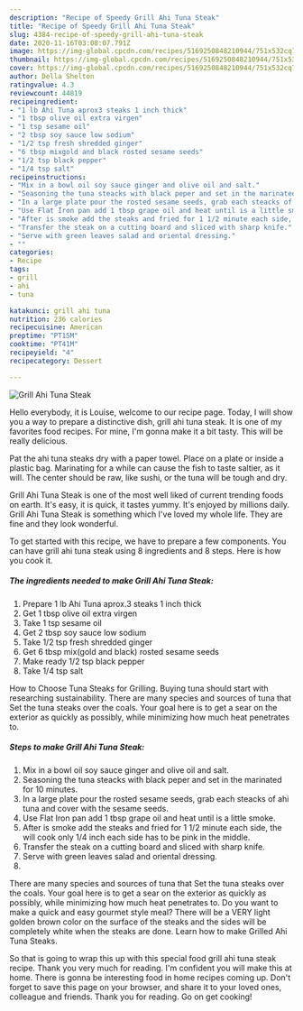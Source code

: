 ```yaml
---
description: "Recipe of Speedy Grill Ahi Tuna Steak"
title: "Recipe of Speedy Grill Ahi Tuna Steak"
slug: 4384-recipe-of-speedy-grill-ahi-tuna-steak
date: 2020-11-16T03:08:07.791Z
image: https://img-global.cpcdn.com/recipes/5169250848210944/751x532cq70/grill-ahi-tuna-steak-recipe-main-photo.jpg
thumbnail: https://img-global.cpcdn.com/recipes/5169250848210944/751x532cq70/grill-ahi-tuna-steak-recipe-main-photo.jpg
cover: https://img-global.cpcdn.com/recipes/5169250848210944/751x532cq70/grill-ahi-tuna-steak-recipe-main-photo.jpg
author: Della Shelton
ratingvalue: 4.3
reviewcount: 44819
recipeingredient:
- "1 lb Ahi Tuna aprox3 steaks 1 inch thick"
- "1 tbsp olive oil extra virgen"
- "1 tsp sesame oil"
- "2 tbsp soy sauce low sodium"
- "1/2 tsp fresh shredded ginger"
- "6 tbsp mixgold and black rosted sesame seeds"
- "1/2 tsp black pepper"
- "1/4 tsp salt"
recipeinstructions:
- "Mix in a bowl oil soy sauce ginger and olive oil and salt."
- "Seasoning the tuna steacks with black peper and set in the marinated for 10 minutes."
- "In a large plate pour the rosted sesame seeds, grab each steacks of ahi tuna and cover with the sesame seeds."
- "Use Flat Iron pan add 1 tbsp grape oil and heat until is a little smoke."
- "After is smoke add the steaks and fried for 1 1/2 minute each side, the will cook only 1/4 inch each side has to be pink in the middle."
- "Transfer the steak on a cutting board and sliced with sharp knife."
- "Serve with green leaves salad and oriental dressing."
- ""
categories:
- Recipe
tags:
- grill
- ahi
- tuna

katakunci: grill ahi tuna 
nutrition: 236 calories
recipecuisine: American
preptime: "PT15M"
cooktime: "PT41M"
recipeyield: "4"
recipecategory: Dessert

---
```



![Grill Ahi Tuna Steak](https://img-global.cpcdn.com/recipes/5169250848210944/751x532cq70/grill-ahi-tuna-steak-recipe-main-photo.jpg)

Hello everybody, it is Louise, welcome to our recipe page. Today, I will show you a way to prepare a distinctive dish, grill ahi tuna steak. It is one of my favorites food recipes. For mine, I'm gonna make it a bit tasty. This will be really delicious.

Pat the ahi tuna steaks dry with a paper towel. Place on a plate or inside a plastic bag. Marinating for a while can cause the fish to taste saltier, as it will. The center should be raw, like sushi, or the tuna will be tough and dry.

Grill Ahi Tuna Steak is one of the most well liked of current trending foods on earth. It's easy, it is quick, it tastes yummy. It's enjoyed by millions daily. Grill Ahi Tuna Steak is something which I've loved my whole life. They are fine and they look wonderful.


To get started with this recipe, we have to prepare a few components. You can have grill ahi tuna steak using 8 ingredients and 8 steps. Here is how you cook it.

<!--inarticleads1-->

##### The ingredients needed to make Grill Ahi Tuna Steak:

1. Prepare 1 lb Ahi Tuna aprox.3 steaks 1 inch thick
1. Get 1 tbsp olive oil extra virgen
1. Take 1 tsp sesame oil
1. Get 2 tbsp soy sauce low sodium
1. Take 1/2 tsp fresh shredded ginger
1. Get 6 tbsp mix(gold and black) rosted sesame seeds
1. Make ready 1/2 tsp black pepper
1. Take 1/4 tsp salt


How to Choose Tuna Steaks for Grilling. Buying tuna should start with researching sustainability. There are many species and sources of tuna that Set the tuna steaks over the coals. Your goal here is to get a sear on the exterior as quickly as possibly, while minimizing how much heat penetrates to. 

<!--inarticleads2-->

##### Steps to make Grill Ahi Tuna Steak:

1. Mix in a bowl oil soy sauce ginger and olive oil and salt.
1. Seasoning the tuna steacks with black peper and set in the marinated for 10 minutes.
1. In a large plate pour the rosted sesame seeds, grab each steacks of ahi tuna and cover with the sesame seeds.
1. Use Flat Iron pan add 1 tbsp grape oil and heat until is a little smoke.
1. After is smoke add the steaks and fried for 1 1/2 minute each side, the will cook only 1/4 inch each side has to be pink in the middle.
1. Transfer the steak on a cutting board and sliced with sharp knife.
1. Serve with green leaves salad and oriental dressing.
1. 


There are many species and sources of tuna that Set the tuna steaks over the coals. Your goal here is to get a sear on the exterior as quickly as possibly, while minimizing how much heat penetrates to. Do you want to make a quick and easy gourmet style meal? There will be a VERY light golden brown color on the surface of the steaks and the sides will be completely white when the steaks are done. Learn how to make Grilled Ahi Tuna Steaks. 

So that is going to wrap this up with this special food grill ahi tuna steak recipe. Thank you very much for reading. I'm confident you will make this at home. There is gonna be interesting food in home recipes coming up. Don't forget to save this page on your browser, and share it to your loved ones, colleague and friends. Thank you for reading. Go on get cooking!
